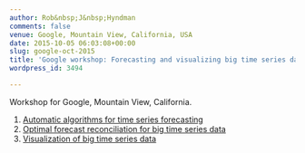 ```yaml
---
author: Rob&nbsp;J&nbsp;Hyndman
comments: false
venue: Google, Mountain View, California, USA
date: 2015-10-05 06:03:08+00:00
slug: google-oct-2015
title: 'Google workshop: Forecasting and visualizing big time series data'
wordpress_id: 3494

---
```


Workshop for Google, Mountain View, California.

  1. [Automatic algorithms for time series forecasting](/talks/Google-Oct2015-part1.pdf)
  2. [Optimal forecast reconciliation for big time series data](/talks/Google-Oct2015-part2.pdf)
  3. [Visualization of big time series data](/talks/Google-Oct2015-part3.pdf)
